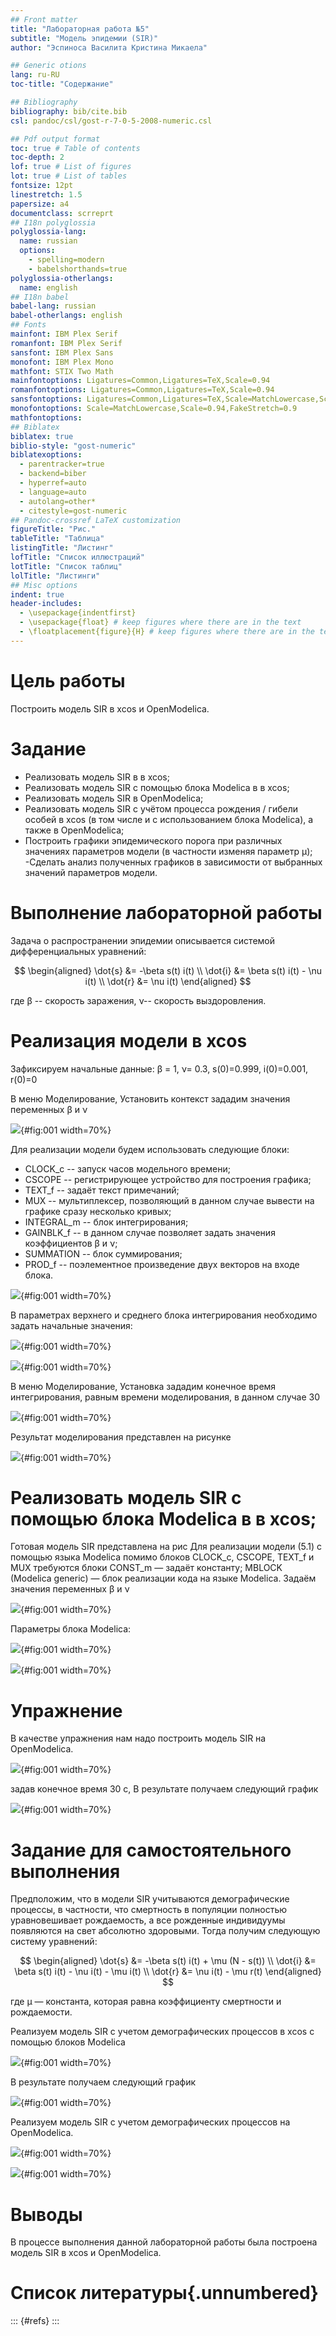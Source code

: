 ```yaml
---
## Front matter
title: "Лабораторная работа №5"
subtitle: "Модель эпидемии (SIR)"
author: "Эспиноса Василита Кристина Микаела"

## Generic otions
lang: ru-RU
toc-title: "Содержание"

## Bibliography
bibliography: bib/cite.bib
csl: pandoc/csl/gost-r-7-0-5-2008-numeric.csl

## Pdf output format
toc: true # Table of contents
toc-depth: 2
lof: true # List of figures
lot: true # List of tables
fontsize: 12pt
linestretch: 1.5
papersize: a4
documentclass: scrreprt
## I18n polyglossia
polyglossia-lang:
  name: russian
  options:
	- spelling=modern
	- babelshorthands=true
polyglossia-otherlangs:
  name: english
## I18n babel
babel-lang: russian
babel-otherlangs: english
## Fonts
mainfont: IBM Plex Serif
romanfont: IBM Plex Serif
sansfont: IBM Plex Sans
monofont: IBM Plex Mono
mathfont: STIX Two Math
mainfontoptions: Ligatures=Common,Ligatures=TeX,Scale=0.94
romanfontoptions: Ligatures=Common,Ligatures=TeX,Scale=0.94
sansfontoptions: Ligatures=Common,Ligatures=TeX,Scale=MatchLowercase,Scale=0.94
monofontoptions: Scale=MatchLowercase,Scale=0.94,FakeStretch=0.9
mathfontoptions:
## Biblatex
biblatex: true
biblio-style: "gost-numeric"
biblatexoptions:
  - parentracker=true
  - backend=biber
  - hyperref=auto
  - language=auto
  - autolang=other*
  - citestyle=gost-numeric
## Pandoc-crossref LaTeX customization
figureTitle: "Рис."
tableTitle: "Таблица"
listingTitle: "Листинг"
lofTitle: "Список иллюстраций"
lotTitle: "Список таблиц"
lolTitle: "Листинги"
## Misc options
indent: true
header-includes:
  - \usepackage{indentfirst}
  - \usepackage{float} # keep figures where there are in the text
  - \floatplacement{figure}{H} # keep figures where there are in the text
---
```


# Цель работы

Построить модель SIR в xcos и OpenModelica.

# Задание

- Реализовать модель SIR в в xcos;
- Реализовать модель SIR с помощью блока Modelica в в xcos;
- Реализовать модель SIR в OpenModelica;
- Реализовать модель SIR с учётом процесса рождения / гибели особей в xcos (в том числе и с использованием блока Modelica), а также в OpenModelica;
- Построить графики эпидемического порога при различных значениях параметров модели (в частности изменяя параметр μ);
-Сделать анализ полученных графиков в зависимости от выбранных значений параметров модели.





# Выполнение лабораторной работы
Задача о распространении эпидемии описывается системой дифференциальных уравнений:

$$
\begin{aligned}
\dot{s} &= -\beta s(t) i(t) \\
\dot{i} &= \beta s(t) i(t) - \nu i(t) \\
\dot{r} &= \nu i(t)
\end{aligned}
$$

где β -- скорость заражения, ν-- скорость выздоровления.


# Реализация модели в xcos

Зафиксируем начальные данные: β = 1, ν= 0.3, s(0)=0.999, i(0)=0.001, r(0)=0

В меню Моделирование, Установить контекст зададим значения переменных β и ν

![](image/1.PNG){#fig:001 width=70%}

Для реализации модели будем использовать следующие блоки:

- CLOCK_c -- запуск часов модельного времени;
- CSCOPE -- регистрирующее устройство для построения графика;
- TEXT_f -- задаёт текст примечаний;
- MUX -- мультиплексер, позволяющий в данном случае вывести на графике сразу несколько кривых;
- INTEGRAL_m -- блок интегрирования;
- GAINBLK_f -- в данном случае позволяет задать значения коэффициентов β и ν;
- SUMMATION -- блок суммирования;
- PROD_f -- поэлементное произведение двух векторов на входе блока.

![](image/2.PNG){#fig:001 width=70%}

В параметрах верхнего и среднего блока интегрирования необходимо задать начальные значения:

![](image/4.PNG){#fig:001 width=70%}

![](image/5.PNG){#fig:001 width=70%}

В меню Моделирование, Установка зададим конечное время интегрирования, равным времени моделирования, в данном случае 30

![](image/3.PNG){#fig:001 width=70%}

Результат моделирования представлен на рисунке

![](image/6.PNG){#fig:001 width=70%}

# Реализовать модель SIR с помощью блока Modelica в в xcos;

Готовая модель SIR представлена на рис
Для реализации модели (5.1) с помощью языка Modelica помимо блоков CLOCK_c,
CSCOPE, TEXT_f и MUX требуются блоки CONST_m — задаёт константу; MBLOCK
(Modelica generic) — блок реализации кода на языке Modelica. Задаём значения
переменных  β и ν

![](image/9.PNG){#fig:001 width=70%}

Параметры блока Modelica:

![](image/7.PNG){#fig:001 width=70%}

![](image/8.PNG){#fig:001 width=70%}

# Упражнение

В качестве упражнения нам надо построить модель SIR на OpenModelica. 

![](image/10.PNG){#fig:001 width=70%}

 задав конечное время 30 с, В результате получаем следующий график 

![](image/11.PNG){#fig:001 width=70%}


# Задание для самостоятельного выполнения

Предположим, что в модели SIR учитываются демографические процессы, в частности, что смертность в популяции полностью уравновешивает рождаемость, а все рожденные индивидуумы появляются на свет абсолютно здоровыми. Тогда получим следующую систему уравнений:

$$
\begin{aligned}
\dot{s} &= -\beta s(t) i(t) + \mu (N - s(t)) \\
\dot{i} &= \beta s(t) i(t) - \nu i(t) - \mu i(t) \\
\dot{r} &= \nu i(t) - \mu r(t)
\end{aligned}
$$


где μ — константа, которая равна коэффициенту смертности и рождаемости.

Pеализуем модель SIR с учетом демографических процессов в xcos с помощью блоков Modelica

![](image/12.PNG){#fig:001 width=70%}

В результате получаем следующий график

![](image/13.PNG){#fig:001 width=70%}


Реализуем модель SIR с учетом демографических процессов на OpenModelica.

![](image/14.PNG){#fig:001 width=70%}

![](image/15.PNG){#fig:001 width=70%}

# Выводы

В процессе выполнения данной лабораторной работы была построена модель SIR в xcos и OpenModelica.

# Список литературы{.unnumbered}

::: {#refs}
:::
